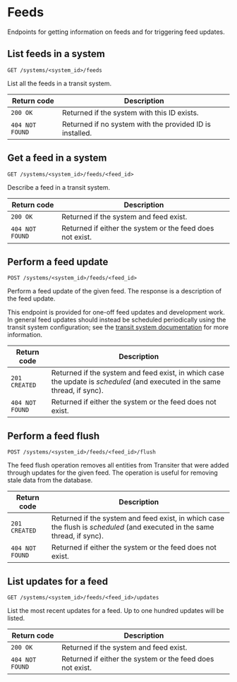 
# Feeds


Endpoints for getting information on feeds and for triggering feed updates.

## List feeds in a system

`GET /systems/<system_id>/feeds`


List all the feeds in a transit system.

Return code     | Description
----------------|-------------
`200 OK`        | Returned if the system with this ID exists.
`404 NOT FOUND` | Returned if no system with the provided ID is installed.

## Get a feed in a system

`GET /systems/<system_id>/feeds/<feed_id>`


Describe a feed in a transit system.

Return code         | Description
--------------------|-------------
`200 OK`            | Returned if the system and feed exist.
`404 NOT FOUND`     | Returned if either the system or the feed does not exist.

## Perform a feed update

`POST /systems/<system_id>/feeds/<feed_id>`


Perform a feed update of the given feed.
The response is a description of the feed update.

This endpoint is provided for one-off feed updates and development work.
In general feed updates should instead be scheduled periodically using the transit system configuration;
see the [transit system documentation](systems.md) for more information.

Return code         | Description
--------------------|-------------
`201 CREATED`       | Returned if the system and feed exist, in which case the update is _scheduled_ (and executed in the same thread, if sync).
`404 NOT FOUND`     | Returned if either the system or the feed does not exist.

## Perform a feed flush

`POST /systems/<system_id>/feeds/<feed_id>/flush`


The feed flush operation removes all entities from Transiter
that were added through updates for the given feed.
The operation is useful for removing stale data from the database.

Return code         | Description
--------------------|-------------
`201 CREATED`       | Returned if the system and feed exist, in which case the flush is _scheduled_ (and executed in the same thread, if sync).
`404 NOT FOUND`     | Returned if either the system or the feed does not exist.

## List updates for a feed

`GET /systems/<system_id>/feeds/<feed_id>/updates`


List the most recent updates for a feed.
Up to one hundred updates will be listed.

Return code         | Description
--------------------|-------------
`200 OK`            | Returned if the system and feed exist.
`404 NOT FOUND`     | Returned if either the system or the feed does not exist.
